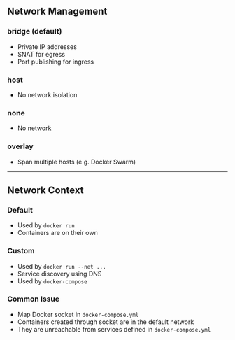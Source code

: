 ## Network Management

### bridge (default)

- Private IP addresses
- SNAT for egress
- Port publishing for ingress

### host

- No network isolation

### none

- No network

### overlay

- Span multiple hosts (e.g. Docker Swarm)

---

## Network Context

### Default

- Used by `docker run`
- Containers are on their own

### Custom

- Used by `docker run --net ...`
- Service discovery using DNS
- Used by `docker-compose`

### Common Issue

- Map Docker socket in `docker-compose.yml`
- Containers created through socket are in the default network
- They are unreachable from services defined in `docker-compose.yml`